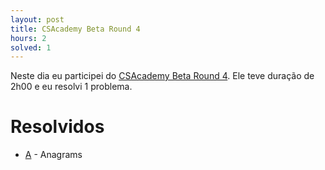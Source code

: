 ```yaml
---
layout: post
title: CSAcademy Beta Round 4
hours: 2
solved: 1
---
```


Neste dia eu participei do [CSAcademy Beta Round 4](https://csacademy.com/contest/beta-round-4/#summary). Ele teve duração de 2h00 e eu resolvi 1 problema.

# Resolvidos
- [A](https://csacademy.com/contest/beta-round-4/#task/anagrams) - Anagrams
